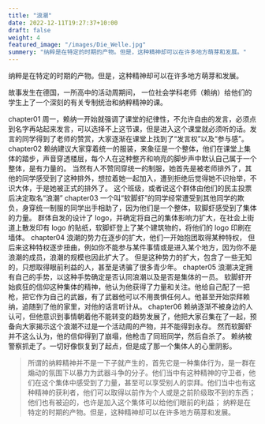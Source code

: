 ```yaml
---
title: "浪潮"
date: 2022-12-11T19:27:37+10:00
draft: false
weight: 4
featured_image: "/images/Die_Welle.jpg"
summery: "纳粹是在特定的时期的产物。但是，这种精神却可以在许多地方萌芽和发展。"
---
```


纳粹是在特定的时期的产物。但是，这种精神却可以在许多地方萌芽和发展。

<!--more-->

故事发生在德国，一所高中的活动周期间， 一位社会学科老师（赖纳）给他们的学生上了一个深刻的有关专制统治和纳粹精神的课。

chapter01
周一，赖纳一开始就强调了课堂的纪律性，不允许自由的发言，必须点到名字再站起来发言，可以选择不上这节课，但是进入这个课堂就必须听的话。发言的同学得到了老师的赞赏，大家逐渐在课堂上找到了“发言权”以及“参与感”。
chapter02
赖纳建议大家穿着统一的服装，来象征是一个整体，他们在课堂上集体的踏步，声音穿透楼层，每个人在这种整齐和响亮的脚步声中默认自己属于一个整体，是有力量的。
当然有人不赞同穿统一的制服，她首先是被老师排外了，其他的同学感受到了这种排外，想拉着她一起加入，遭到拒绝后觉得她不识抬举，不识大体，于是她被正式的排外了。
这个班级，或者说这个群体由他们的民主投票后决定取名“浪潮”
chapter03
一个叫“软脚虾”的同学经常遭受到其他同学的欺负，身穿统一制服的同学出手相助了，因为他们是一个整体，软脚虾感受到了集体的力量。
群体自发的设计了 logo，并确定将自己的集体影响力扩大，在社会上街道上散发印有 logo 的贴纸，软脚虾登上了某个建筑物的，将他们的 logo 印刷在墙体。
chapter04
浪潮的势力在逐步的扩大，他们一开始抱团取得某种特权， 但后来这种特权逐步扭曲，例如你不能参与某件事情或是进入某个地方，因为你不是浪潮的成员，浪潮的规模也因此扩大了。
但是这种势力的扩大，包含了一些无知的，只想取得眼前利益的人，甚至是诱骗了很多青少年。
chapter05
浪潮决定拥有自己的手势，以这种手势确定是否认同浪潮以及是否是集体的一员。
软脚虾开始疯狂的信仰这种集体的精神，他认为他获得了力量和关注。他给自己配了一把枪，把它作为自己的武器，有了武器他可以不用畏惧任何人。他甚至开始崇拜赖纳，追随到了他的家里，对他的话言听计从。
chapter06
赖纳逐渐不被身边的人认可，但他意识到事情朝着他不能转变的趋势发展了，他把大家召集在了一起，预备向大家揭示这个浪潮不过是一个活动周的产物，并不能得到永存。
然而软脚虾并不这么认为，他的信仰得到了崩塌，他枪击了同班同学，然后自杀了。
赖纳被警察抓走了。一切好像恢复到了起点，但是成了那一个集体人的心里阴影。

> 所谓的纳粹精神并不是一下子就产生的，首先它是一种集体行为，是一群在煽动的氛围下以暴力为武器斗争的分子。他们当中有这种精神的守卫者，他们在这个集体中感受到了力量，甚至可以享受别人的崇拜。他们当中也有这种精神的获利者，他们可以取得以前作为个人或是之前阶级取不到的东西；他们也有被迫的，也许是加入这个集体可以给他们眼前的利益；
> 纳粹是在特定的时期的产物。但是，这种精神却可以在许多地方萌芽和发展。
